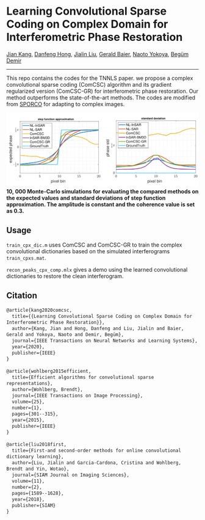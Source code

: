 # Learning Convolutional Sparse Coding on Complex Domain for Interferometric Phase Restoration

[Jian Kang](https://github.com/jiankang1991), [Danfeng Hong](https://sites.google.com/view/danfeng-hong), [Jialin Liu](https://www.math.ucla.edu/~liujl11/), [Gerald Baier](https://www.geoinformatics2018.com/member/geraldbaier/), [Naoto Yokoya](https://naotoyokoya.com/), [Begüm Demir](https://begumdemir.com/)

---

This repo contains the codes for the TNNLS paper. we propose a complex convolutional sparse coding (ComCSC) algorithm and its gradient regularized version (ComCSC-GR) for interferometric phase restoration. Our method outperforms the state-of-the-art methods. The codes are modified from [SPORCO](http://brendt.wohlberg.net/software/SPORCO/) for adapting to complex images.

![alt text](./Selection_001.png)
**10, 000 Monte-Carlo simulations for evaluating the compared methods on the expected values and standard deviations of step function approximation. The amplitude is constant and the coherence value is set as 0.3.**

## Usage

`train_cpx_dic.m` uses ComCSC and ComCSC-GR to train the complex convolutional dictionaries based on the simulated interferograms `train_cpxs.mat`.

`recon_peaks_cpx_comp.mlx` gives a demo using the learned convolutional dictionaries to restore the clean interferogram.


## Citation
```
@article{kang2020comcsc,
  title={{Learning Convolutional Sparse Coding on Complex Domain for Interferometric Phase Restoration}},
  author={Kang, Jian and Hong, Danfeng and Liu, Jialin and Baier, Gerald and Yokoya, Naoto and Demir, Begüm},
  journal={IEEE Transactions on Neural Networks and Learning Systems},
  year={2020},
  publisher={IEEE}
}

@article{wohlberg2015efficient,
  title={Efficient algorithms for convolutional sparse representations},
  author={Wohlberg, Brendt},
  journal={IEEE Transactions on Image Processing},
  volume={25},
  number={1},
  pages={301--315},
  year={2015},
  publisher={IEEE}
}

@article{liu2018first,
  title={First-and second-order methods for online convolutional dictionary learning},
  author={Liu, Jialin and Garcia-Cardona, Cristina and Wohlberg, Brendt and Yin, Wotao},
  journal={SIAM Journal on Imaging Sciences},
  volume={11},
  number={2},
  pages={1589--1628},
  year={2018},
  publisher={SIAM}
}

```
